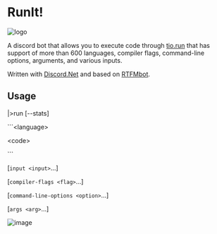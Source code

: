 # RunIt!
![logo](https://cdn.discordapp.com/avatars/759377620994752582/099bc11ff09c3cab77b99c646428e0b6.png)

A discord bot that allows you to execute code through [tio.run](https://tio.run/) that has support of more than 600 languages, compiler flags, command-line options, arguments, and various inputs.

Written with [Discord.Net](https://github.com/discord-net/Discord.Net) and based on [RTFMbot](https://github.com/FrenchMasterSword/RTFMbot).

## Usage

|>run [--stats]

\`\`\`\<language>

\<code>

\`\`\`

[`input <input>`...]

[`compiler-flags <flag>`...]

[`command-line-options <option>`...]

[`args <arg>`...]

![image](https://user-images.githubusercontent.com/56180050/94341319-f6951280-003a-11eb-8e76-e6602fc01066.png)
